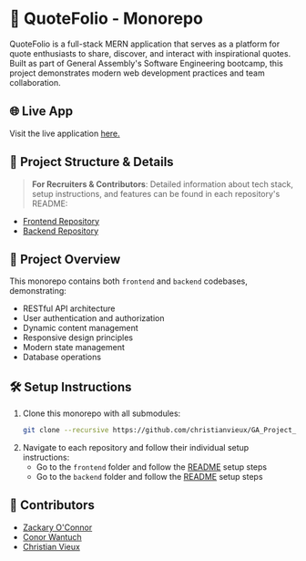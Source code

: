 # 🎯 QuoteFolio - Monorepo
QuoteFolio is a full-stack MERN application that serves as a platform for quote enthusiasts to share, discover, and interact with inspirational quotes. Built as part of General Assembly's Software Engineering bootcamp, this project demonstrates modern web development practices and team collaboration.
## 🌐 Live App
Visit the live application [here.](http://44.215.35.137:3002/home)
## 📂 Project Structure & Details
> **For Recruiters & Contributors**: Detailed information about tech stack, setup instructions, and features can be found in each repository's README:
- [Frontend Repository](https://github.com/zackaryoconnor/Famous-Quotes)
- [Backend Repository](https://github.com/Cwan7/famous-quotes-api)
## 🚀 Project Overview
This monorepo contains both ``frontend`` and ``backend`` codebases, demonstrating:
- RESTful API architecture
- User authentication and authorization
- Dynamic content management
- Responsive design principles
- Modern state management
- Database operations
## 🛠 Setup Instructions
1. Clone this monorepo with all submodules:
   ```bash
   git clone --recursive https://github.com/christianvieux/GA_Project_3_QuoteFolio.git
   ```
2. Navigate to each repository and follow their individual setup instructions:
   - Go to the ``frontend`` folder and follow the [README](https://github.com/zackaryoconnor/Famous-Quotes/blob/main/README.md) setup steps
   - Go to the ``backend`` folder and follow the [README](https://github.com/Cwan7/famous-quotes-api/blob/main/README.md) setup steps
## 👥 Contributors
- [Zackary O'Connor](https://github.com/zackaryoconnor)
- [Conor Wantuch](https://github.com/Cwan7)
- [Christian Vieux](https://github.com/christianvieux)
